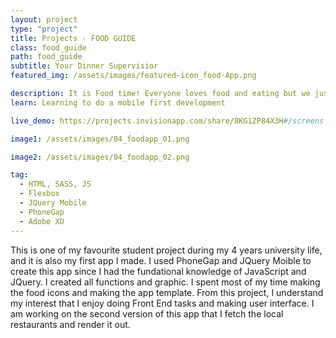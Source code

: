 ```yaml
---
layout: project
type: "project"
title: Projects - FOOD GUIDE
class: food_guide
path: food_guide
subtitle: Your Dinner Supervisior
featured_img: /assets/images/featured-icon_food-App.png

description: It is Food time! Everyone loves food and eating but we just do not know what to eat or snack, therefore, we need a FOOD advisor. Food Guide is an app that provides dinning options to users. Users only need to click “go”, and they will receive a dinning option.
learn: Learning to do a mobile first development

live_demo: https://projects.invisionapp.com/share/8KG1ZP84X3H#/screens

image1: /assets/images/04_foodapp_01.png

image2: /assets/images/04_foodapp_02.png

tag:
  - HTML, SASS, JS
  - Flexbox
  - JQuery Mobile
  - PhoneGap
  - Adobe XD
---
```


This is one of my favourite student project during my 4 years university life, and it is also my first app I made. I used PhoneGap and JQuery Moible to create this app since I had the fundational knowledge of JavaScript and JQuery. I created all functions and graphic. I spent most of my time making the food icons and making the app template. From this project, I understand my interest that I enjoy doing Front End tasks and making user interface. I am working on the second version of this app that I fetch the local restaurants and render it out.
